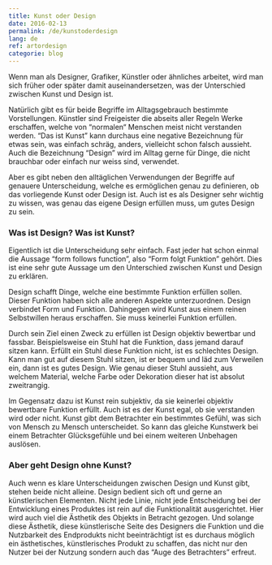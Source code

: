 ```yaml
---
title: Kunst oder Design
date: 2016-02-13
permalink: /de/kunstoderdesign
lang: de
ref: artordesign
categorie: blog
---
```


Wenn man als Designer, Grafiker, Künstler oder ähnliches arbeitet, wird man sich früher oder später damit auseinandersetzen, was der Unterschied zwischen Kunst und Design ist.

Natürlich gibt es für beide Begriffe im Alltagsgebrauch bestimmte Vorstellungen. Künstler sind Freigeister die abseits aller Regeln Werke erschaffen, welche von “normalen“ Menschen meist nicht verstanden werden. “Das ist Kunst” kann durchaus eine negative Bezeichnung für etwas sein, was einfach schräg, anders, vielleicht schon falsch aussieht.
Auch die Bezeichnung “Design” wird im Alltag gerne für Dinge, die nicht brauchbar oder einfach nur weiss sind, verwendet. 

Aber es gibt neben den alltäglichen Verwendungen der Begriffe auf genauere Unterscheidung, welche es ermöglichen genau zu definieren, ob das vorliegende Kunst oder Design ist. Auch ist es als Designer sehr wichtig zu wissen, was genau das eigene Design erfüllen muss, um gutes Design zu sein.

### Was ist Design? Was ist Kunst?

Eigentlich ist die Unterscheidung sehr einfach. Fast jeder hat schon einmal die Aussage “form follows function”, also “Form folgt Funktion” gehört. Dies ist eine sehr gute Aussage um den Unterschied zwischen Kunst und Design zu erklären. 

Design schafft Dinge, welche eine bestimmte Funktion erfüllen sollen. Dieser Funktion haben sich alle anderen Aspekte unterzuordnen. Design verbindet Form und Funktion. Dahingegen wird Kunst aus einem reinen Selbstwillen heraus erschaffen. Sie muss keinerlei Funktion erfüllen.

Durch sein Ziel einen Zweck zu erfüllen ist Design objektiv bewertbar und fassbar. Beispielsweise ein Stuhl hat die Funktion, dass jemand darauf sitzen kann. Erfüllt ein Stuhl diese Funktion nicht, ist es schlechtes Design. Kann man gut auf diesem Stuhl sitzen, ist er bequem und läd zum Verweilen ein, dann ist es gutes Design. Wie genau dieser Stuhl aussieht, aus welchem Material, welche Farbe oder Dekoration dieser hat ist absolut zweitrangig.

Im Gegensatz dazu ist Kunst rein subjektiv, da sie keinerlei objektiv bewertbare Funktion erfüllt. Auch ist es der Kunst egal, ob sie verstanden wird oder nicht. Kunst gibt dem Betrachter ein bestimmtes Gefühl, was sich von Mensch zu Mensch unterscheidet. So kann das gleiche Kunstwerk bei einem Betrachter Glücksgefühle und bei einem weiteren Unbehagen auslösen.

### Aber geht Design ohne Kunst?

Auch wenn es klare Unterscheidungen zwischen Design und Kunst gibt, stehen beide nicht alleine. Design bedient sich oft und gerne an künstlerischen Elementen. Nicht jede Linie, nicht jede Entscheidung bei der Entwicklung eines Produktes ist rein auf die Funktionalität ausgerichtet. Hier wird auch viel die Ästhetik des Objekts in Betracht gezogen. Und solange diese Ästhetik, diese künstlerische Seite des Designers die Funktion und die Nutzbarkeit des Endprodukts nicht beeinträchtigt ist es durchaus möglich ein ästhetisches, künstlerisches Produkt zu schaffen, das nicht nur den Nutzer bei der Nutzung sondern auch das “Auge des Betrachters” erfreut. 